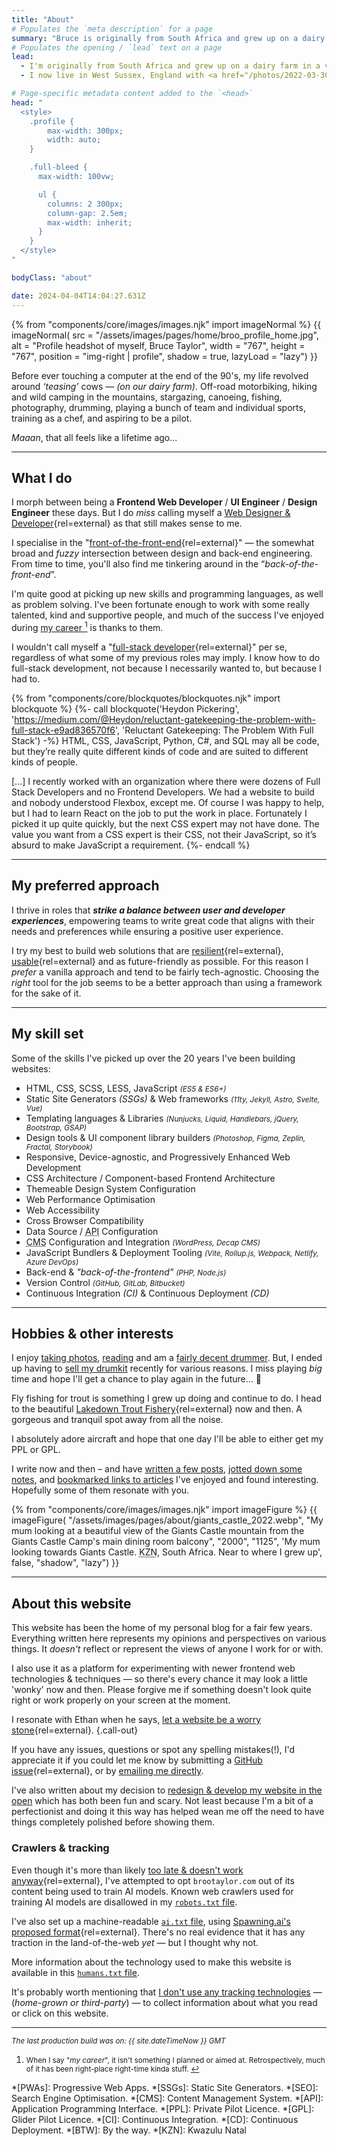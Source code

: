 ```yaml
---
title: "About"
# Populates the `meta description` for a page
summary: "Bruce is originally from South Africa and grew up on a dairy farm in a very beautiful part of the country. I now live in West Sussex, England with my family and build websites for a living."
# Populates the opening / `lead` text on a page
lead:
  - I'm originally from South Africa and grew up on a dairy farm in a very <a href="https://youtu.be/bGQbM3QfA5w" rel="external">beautiful part of the country</a>.
  - I now live in West Sussex, England with <a href="/photos/2022-03-30/photo_202203300012">my family</a> and <a href="/projects">build websites</a> for a living. More specifically, here's <a href="/now">what I'm up to now</a>.

# Page-specific metadata content added to the `<head>`
head: "
  <style>
    .profile {
        max-width: 300px;
        width: auto;
    }

    .full-bleed {
      max-width: 100vw;

      ul {
        columns: 2 300px;
        column-gap: 2.5em;
        max-width: inherit;
      }
    }
  </style>
"

bodyClass: "about"

date: 2024-04-04T14:04:27.631Z
---
```


{% from "components/core/images/images.njk" import imageNormal %}
{{ imageNormal(
  src = "/assets/images/pages/home/broo_profile_home.jpg",
  alt = "Profile headshot of myself, Bruce Taylor",
  width = "767",
  height = "767",
  position = "img-right | profile",
  shadow = true,
  lazyLoad = "lazy")
}}

Before ever touching a computer at the end of the 90's, my life revolved around *‘teasing’* cows &mdash; *(on our dairy farm)*. Off-road motorbiking, hiking and wild camping in the mountains, stargazing, canoeing, fishing, photography, drumming, playing a bunch of team and individual sports, training as a chef, and aspiring to be a pilot.

*Maaan*, that all feels like a lifetime ago...

---

## What I do

I morph between being a **Frontend Web Developer** / **UI Engineer** / **Design Engineer** these days. But I do *miss* calling myself a [Web Designer & Developer](https://www.ellyloel.com/blog/front-end-development-s-identity-crisis/){rel=external} as that still makes sense to me.

I specialise in the "[front-of-the-front-end](https://bradfrost.com/blog/post/front-of-the-front-end-and-back-of-the-front-end-web-development/){rel=external}" &mdash; the somewhat broad and *fuzzy* intersection between design and back-end engineering. From time to time, you'll also find me tinkering around in the “*back-of-the-front-end*”.

I'm quite good at picking up new skills and programming languages, as well as problem solving. I've been fortunate enough to work with some really talented, kind and supportive people, and much of the success I've enjoyed during <span id="fnref:career" rel="doc-noteref"><a href="#fn:career" rel="footnote">my career <sup>1</sup></a></span> is thanks to them.

I wouldn't call myself a "[full-stack developer](https://bradfrost.com/blog/post/full-stack-developers/){rel=external}" per se, regardless of what some of my previous roles may imply. I know how to do full-stack development, not because I necessarily wanted to, but because I had to.

{% from "components/core/blockquotes/blockquotes.njk" import blockquote %}
{%- call blockquote('Heydon Pickering', 'https://medium.com/@Heydon/reluctant-gatekeeping-the-problem-with-full-stack-e9ad836570f6', 'Reluctant Gatekeeping: The Problem With Full Stack') -%}
  HTML, CSS, JavaScript, Python, C#, and SQL may all be code, but they’re really quite different kinds of code and are suited to different kinds of people.

  [...] I recently worked with an organization where there were dozens of Full Stack Developers and no Frontend Developers. We had a website to build and nobody understood Flexbox, except me. Of course I was happy to help, but I had to learn React on the job to put the work in place. Fortunately I picked it up quite quickly, but the next CSS expert may not have done. The value you want from a CSS expert is their CSS, not their JavaScript, so it’s absurd to make JavaScript a requirement.
{%- endcall %}

---

## My preferred approach

I thrive in roles that ***strike a balance between user and developer experiences***, empowering teams to write great code that aligns with their needs and preferences while ensuring a positive user experience.

I try my best to build web solutions that are [resilient](https://resilientwebdesign.com/){rel=external}, [usable](https://trentwalton.com/2014/03/10/device-agnostic/){rel=external} and as future-friendly as possible. For this reason I *prefer* a vanilla approach and tend to be fairly tech-agnostic. Choosing the *right* tool for the job seems to be a better approach than using a framework for the sake of it.

---

## My skill set

Some of the skills I've picked up over the 20 years I've been building websites:

<div class="call-out | full-bleed">
  <ul>
    <li>HTML, CSS, SCSS, LESS, JavaScript <small><em>(ES5 & ES6+)</em></small></li>
    <li>Static Site Generators <em>(SSGs)</em> & Web frameworks <small><em>(11ty, Jekyll, Astro, Svelte, Vue)</em></small></li>
    <li>Templating languages & Libraries <small><em>(Nunjucks, Liquid, Handlebars, jQuery, Bootstrap, GSAP)</em></small></li>
    <li>Design tools & UI component library builders <small><em>(Photoshop, Figma, Zeplin, Fractal, Storybook)</em></small></li>
    <li>Responsive, Device-agnostic, and Progressively Enhanced Web Development</li>
    <li>CSS Architecture / Component-based Frontend Architecture</li>
    <li>Themeable Design System Configuration</li>
    <li>Web Performance Optimisation</li>
    <li>Web Accessibility</li>
    <li>Cross Browser Compatibility</li>
    <li>Data Source / <abbr title="Application Programming Interface.">API</abbr> Configuration</li>
    <li><abbr title="Content Management System.">CMS</abbr> Configuration and Integration <small><em>(WordPress, Decap CMS)</em></small></li>
    <li>JavaScript Bundlers & Deployment Tooling <small><em>(Vite, Rollup.js, Webpack, Netlify, Azure DevOps)</em></small></li>
    <li>Back-end & <em>"back-of-the-frontend"</em> <small><em>(PHP, Node.js)</em></small></li>
    <li>Version Control <small><em>(GitHub, GitLab, Bitbucket)</em></small></li>
    <li>Continuous Integration <em>(CI)</em> & Continuous Deployment <em>(CD)</em></li>
  </ul>
</div>

---

## Hobbies & other interests

I enjoy [taking photos](/photos), [reading](/reading) and am a [fairly decent drummer](/photos/2022-03-29/photo_202203292358). But, I ended up having to [sell my drumkit](/photos/2022-04-06/photo_202204062304) recently for various reasons. I miss playing *big* time and hope I'll get a chance to play again in the future... 🤞

Fly fishing for trout is something I grew up doing and continue to do. I head to the beautiful [Lakedown Trout Fishery](https://www.lakedowntroutfishery.com/){rel=external} now and then. A gorgeous and tranquil spot away from all the noise.

I absolutely adore aircraft and hope that one day I'll be able to either get my PPL or GPL.

I write now and then &ndash; and have [written a few posts](/writing), [jotted down some notes](/notes), and [bookmarked links to articles](/bookmarks) I've enjoyed and found interesting. Hopefully some of them resonate with you.

{% from "components/core/images/images.njk" import imageFigure %}
{{ imageFigure(
  "/assets/images/pages/about/giants_castle_2022.webp",
  "My mum looking at a beautiful view of the Giants Castle mountain from the Giants Castle Camp's main dining room balcony",
  "2000",
  "1125",
  'My mum looking towards Giants Castle. <abbr title="Kwazulu Natal.">KZN</abbr>, South Africa. Near to where I grew up',
  false,
  "shadow",
  "lazy")
}}

---

## About this website

This website has been the home of my personal blog for a fair few years. Everything written here represents my opinions and perspectives on various things. It *doesn't* reflect or represent the views of anyone I work for or with.

I also use it as a platform for experimenting with newer frontend web technologies & techniques &mdash; so there's every chance it may look a little 'wonky' now and then. Please forgive me if something doesn't look quite right or work properly on your screen at the moment.

I resonate with Ethan when he says, [let a website be a worry stone](https://ethanmarcotte.com/wrote/let-a-website-be-a-worry-stone/){rel=external}. {.call-out}

If you have any issues, questions or spot any spelling mistakes(!), I'd appreciate it if you could let me know by submitting a [GitHub issue](https://github.com/brootaylor/brootaylor-v3/issues){rel=external}, or by [emailing me directly](/contact).

I've also written about my decision to [redesign & develop my website in the open](/writing/2022-02-22/redesigning-in-the-open) which has both been fun and scary. Not least because I'm a bit of a perfectionist and doing it this way has helped wean me off the need to have things completely polished before showing them.

### Crawlers & tracking

Even though it's more than likely [too late & doesn't work anyway](https://blog.jim-nielsen.com/2023/robots-txt/){rel=external}, I've attempted to opt `brootaylor.com` out of its content being used to train AI models. Known web crawlers used for training AI models are disallowed in my [<code>robots.txt</code> file](https://brootaylor.com/robots.txt).

I've also set up a machine-readable [<code>ai.txt</code> file](https://brootaylor.com/ai.txt), using [Spawning.ai's proposed format](https://site.spawning.ai/spawning-ai-txt){rel=external}. There's no real evidence that it has any traction in the land-of-the-web *yet* &mdash; but I thought why not.

More information about the technology used to make this website is available in this [<code>humans.txt</code> file](https://brootaylor.com/humans.txt).

It's probably worth mentioning that [I don't use any tracking technologies](/privacy#analytics-%26-tracking) &mdash; (*home-grown or third-party*) &mdash; to collect information about what you read or click on this website.


---

<small><em>The last production build was on: {{ site.dateTimeNow }} GMT</em></small>

<div role="doc-endnotes">
  <ol>
    <li id="fn:career" role="doc-endnote">
      <small>When I say "<em>my career</em>", it isn't something I planned or aimed at. Retrospectively, much of it has been right-place right-time kinda stuff. <a href="#fnref:career" role="doc-backlink">↩</a></small>
    </li>
  </ol>
</div>

*[PWAs]: Progressive Web Apps.
*[SSGs]: Static Site Generators.
*[SEO]: Search Engine Optimisation.
*[CMS]: Content Management System.
*[API]: Application Programming Interface.
*[PPL]: Private Pilot Licence.
*[GPL]: Glider Pilot Licence.
*[CI]: Continuous Integration.
*[CD]: Continuous Deployment.
*[BTW]: By the way.
*[KZN]: Kwazulu Natal
